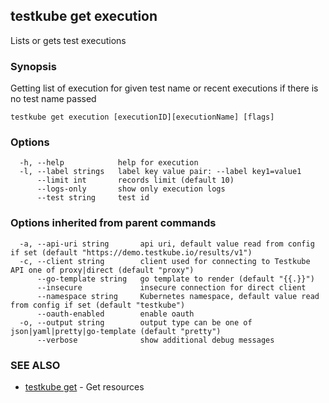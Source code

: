 ## testkube get execution

Lists or gets test executions

### Synopsis

Getting list of execution for given test name or recent executions if there is no test name passed

```
testkube get execution [executionID][executionName] [flags]
```

### Options

```
  -h, --help            help for execution
  -l, --label strings   label key value pair: --label key1=value1
      --limit int       records limit (default 10)
      --logs-only       show only execution logs
      --test string     test id
```

### Options inherited from parent commands

```
  -a, --api-uri string       api uri, default value read from config if set (default "https://demo.testkube.io/results/v1")
  -c, --client string        client used for connecting to Testkube API one of proxy|direct (default "proxy")
      --go-template string   go template to render (default "{{.}}")
      --insecure             insecure connection for direct client
      --namespace string     Kubernetes namespace, default value read from config if set (default "testkube")
      --oauth-enabled        enable oauth
  -o, --output string        output type can be one of json|yaml|pretty|go-template (default "pretty")
      --verbose              show additional debug messages
```

### SEE ALSO

* [testkube get](testkube_get.md)	 - Get resources


